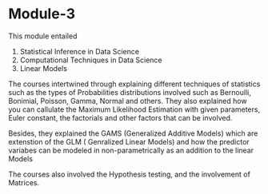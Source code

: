 # Module-3

This module entailed 
1. Statistical Inference in Data Science
2. Computational Techniques in Data Science 
3. Linear Models 

The courses intertwined through explaining different techniques of statistics such as the types of Probabilities distributions involved such as Bernoulli, Bonimial, Poisson, Gamma, Normal and others. They also explained how you can callulate the Maximum Likelihood Estimation with given parameters, Euler constant, the factorials and other factors that can be involved. 

Besides, they explained the GAMS (Generalized Additive Models) which are extenstion of the GLM ( Genralized Linear Models) and how the predictor variabes can be modeled in non-parametrically as an addition to the linear Models 

The courses also involved the Hypothesis testing, and the involvement of Matrices. 
